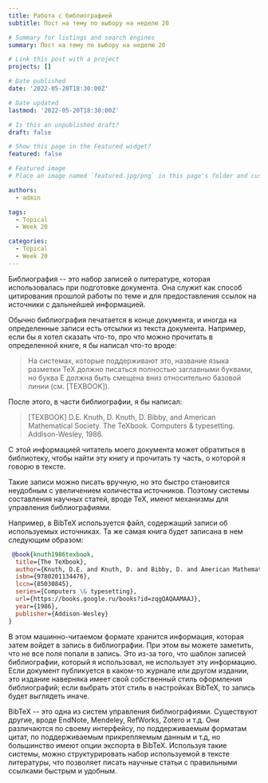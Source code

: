 ```yaml
---
title: Работа с библиографией
subtitle: Пост на тему по выбору на неделю 20

# Summary for listings and search engines
summary: Пост на тему по выбору на неделю 20

# Link this post with a project
projects: []

# Date published
date: '2022-05-20T18:30:00Z'

# Date updated
lastmod: '2022-05-20T18:30:00Z'

# Is this an unpublished draft?
draft: false

# Show this page in the Featured widget?
featured: false

# Featured image
# Place an image named `featured.jpg/png` in this page's folder and customize its options here.

authors:
  - admin

tags:
  - Topical
  - Week 20

categories:
  - Topical
  - Week 20
---
```


Библиография -- это набор записей о литературе, которая использовалась при подготовке документа.
Она служит как способ цитирования прошлой работы по теме и для предоставления ссылок на источники с дальнейшей информацией.

Обычно библиография печатается в конце документа, и иногда на определенные записи есть отсылки из текста документа.
Например, если бы я хотел сказать что-то, про что можно прочитать в определенной книге, я бы написал что-то вроде:

> На системах, которые поддерживают это, название языка разметки TeX должно писаться полностью заглавными буквами,
> но буква E должна быть смещена вниз относительно базовой линии (см. [TEXBOOK]).

После этого, в части библиографии, я бы написал:

> [TEXBOOK] D.E. Knuth, D. Knuth, D. Bibby, and American Mathematical Society. The TeXbook. Computers & typesetting. Addison-Wesley, 1986.

С этой информацией читатель моего документа может обратиться в библиотеку, чтобы найти эту книгу и прочитать ту часть, о которой я говорю в тексте.

Такие записи можно писать вручную, но это быстро становится неудобным с увеличением количества источников.
Поэтому системы составления научных статей, вроде TeX, имеют механизмы для управления библиографиями.

Например, в BibTeX используется файл, содержащий записи об используемых источниках.
Та же самая книга будет записана в нем следующим образом:

```bibtex
 @book{knuth1986texbook,
  title={The TeXbook},
  author={Knuth, D.E. and Knuth, D. and Bibby, D. and American Mathematical Society},
  isbn={9780201134476},
  lccn={85030845},
  series={Computers \& typesetting},
  url={https://books.google.ru/books?id=zqgQAQAAMAAJ},
  year={1986},
  publisher={Addison-Wesley}
}
```

В этом машинно-читаемом формате хранится информация, которая затем войдет в запись в библиографии.
При этом вы можете заметить, что не все поля попали в запись.
Это из-за того, что шаблон записей библиографии, который я использовал, не использует эту информацию.
Если документ публикуется в каком-то журнале или другом издании, это издание наверняка имеет свой собственный стиль оформления библиографий;
если выбрать этот стиль в настройках BibTeX, то запись будет выглядеть иначе.

BibTeX -- это одна из систем управления библиографиями. 
Существуют другие, вроде EndNote, Mendeley, RefWorks, Zotero и т.д.
Они различаются по своему интерфейсу, по поддерживаемым форматам цитат, по поддерживаемым прикрепляемым данным и т.д, но большинство имеют опции экспорта в BibTeX.
Используя такие системы, можно структурировать набор используемой в тексте литературы, что позволяет писать научные статьи с правильными ссылками быстрым и удобным.